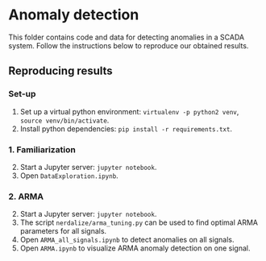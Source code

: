 # Anomaly detection
This folder contains code and data for detecting anomalies in a SCADA system. Follow the instructions below to reproduce our obtained results.

## Reproducing results

### Set-up

1. Set up a virtual python environment: `virtualenv -p python2 venv`, `source venv/bin/activate`.
2. Install python dependencies: `pip install -r requirements.txt`.

### 1. Familiarization
2. Start a Jupyter server: `jupyter notebook`.
3. Open `DataExploration.ipynb`.

### 2. ARMA

2. Start a Jupyter server: `jupyter notebook`.
3. The script `nerdalize/arma_tuning.py` can be used to find optimal ARMA parameters for all signals.
4. Open `ARMA_all_signals.ipynb` to detect anomalies on all signals.
5. Open `ARMA.ipynb` to visualize ARMA anomaly detection on one signal.
